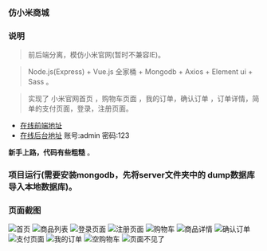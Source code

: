  

### 仿小米商城


### 说明
>  前后端分离，模仿小米官网(暂时不兼容IE)。

>  Node.js(Express) + Vue.js 全家桶 + Mongodb + Axios + Element ui + Sass 。

>  实现了 小米官网首页 ，购物车页面 ，我的订单，确认订单 ，订单详情，简单的支付页面，登录，注册页面。

- [在线前端地址](http://ooooo.plus:3005)
 - [在线后台地址](http://ooooo.plus:3005/admin) 
 账号:admin 密码:123

 **新手上路，代码有些粗糙** 。

### 项目运行(需要安装mongodb，先将server文件夹中的 dump数据库 导入本地数据库)。

### 页面截图
![首页](https://images.gitee.com/uploads/images/2020/0919/121503_a4281112_8069051.png "屏幕截图.png")
![商品列表](https://images.gitee.com/uploads/images/2020/0919/121559_9cbda7eb_8069051.png "屏幕截图.png")
![登录页面](https://images.gitee.com/uploads/images/2020/0919/121914_10bfcf90_8069051.png "屏幕截图.png")
![注册页面](https://images.gitee.com/uploads/images/2020/0919/121937_d8d03069_8069051.png "屏幕截图.png")
![购物车](https://images.gitee.com/uploads/images/2020/0919/122054_85b8dcea_8069051.png "屏幕截图.png")
![商品详情](https://images.gitee.com/uploads/images/2020/0919/122207_c9dccb8a_8069051.png "屏幕截图.png")
![确认订单](https://images.gitee.com/uploads/images/2020/0919/122322_d5576362_8069051.png "屏幕截图.png")
![支付页面](https://images.gitee.com/uploads/images/2020/0919/122359_3df90218_8069051.png "屏幕截图.png")
![我的订单](https://images.gitee.com/uploads/images/2020/0919/122442_d7159d9e_8069051.png "屏幕截图.png")
![空购物车](https://images.gitee.com/uploads/images/2020/0919/122831_54185390_8069051.png "屏幕截图.png")
![页面不见了](https://images.gitee.com/uploads/images/2020/0919/122801_878eb5a8_8069051.png "屏幕截图.png")
